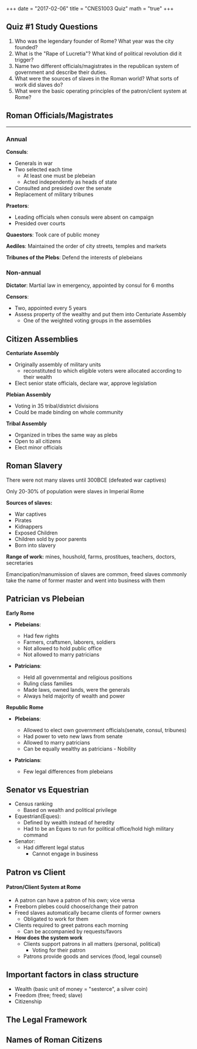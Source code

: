 +++
date = "2017-02-06"
title = "CNES1003 Quiz"
math = "true"
+++

## Quiz #1 Study Questions

1. Who was the legendary founder of Rome? What year was the city founded?
2. What is the "Rape of Lucretia"? What kind of political revolution did it trigger?
3. Name two different officials/magistrates in the republican system of government and describe their duties.
4. What were the sources of slaves in the Roman world? What sorts of work did slaves do?
5. What were the basic operating principles of the patron/client system at Rome?

## Roman Officials/Magistrates
---
### Annual

**Consuls**: 

- Generals in war
- Two selected each time
    + At least one must be plebeian
    + Acted independently as heads of state
- Consulted and presided over the senate
- Replacement of military tribunes

**Praetors**: 

- Leading officials when consuls were absent on campaign
- Presided over courts

**Quaestors**: Took care of public money

**Aediles**: Maintained the order of city streets, temples and markets

**Tribunes of the Plebs**: Defend the interests of plebeians

### Non-annual

**Dictator**: Martial law in emergency, appointed by consul for 6 months

**Censors**:

- Two, appointed every 5 years
- Assess property of the wealthy and put them into Centuriate Assembly
    + One of the weighted voting groups in the assemblies

## Citizen Assemblies

**Centuriate Assembly**

- Originally assembly of military units
    + reconstituted to which eligible voters were allocated according to their wealth
- Elect senior state officials, declare war, approve legislation

**Plebian Assembly**

- Voting in 35 tribal/district divisions
- Could be made binding on whole community

**Tribal Assembly**

- Organized in tribes the same way as plebs
- Open to all citizens
- Elect minor officials

## Roman Slavery

There were not many slaves until 300BCE (defeated war captives)

Only 20-30% of population were slaves in Imperial Rome

**Sources of slaves:**

- War captives
- Pirates
- Kidnappers
- Exposed Children
- Children sold by poor parents
- Born into slavery

**Range of work:** mines, houshold, farms, prostitues, teachers, doctors, secretaries

Emancipation/manumission of slaves are common, freed slaves commonly take the name of former master and went into business with them

## Patrician vs Plebeian

**Early Rome**

- **Plebeians**: 
    - Had few rights
    - Farmers, craftsmen, laborers, soldiers
    - Not allowed to hold public office
    - Not allowed to marry patricians
    
- **Patricians**:
    - Held all governmental and religious positions
    + Ruling class families
    + Made laws, owned lands, were the generals
    + Always held majority of wealth and power

**Republic Rome**

- **Plebeians**: 
    - Allowed to elect own government officials(senate, consul, tribunes) 
    - Had power to veto new laws from senate
    - Allowed to marry patricians
    - Can be equally wealthy as patricians - Nobility
    
- **Patricians**:
    + Few legal differences from plebeians

## Senator vs Equestrian

- Census ranking
    + Based on wealth and political privilege
- Equestrian(Eques):
    + Defined by wealth instead of heredity
    + Had to be an Eques to run for political office/hold high military command
- Senator:
    + Had different legal status
        * Cannot engage in business

## Patron vs Client

#### Patron/Client System at Rome 

- A patron can have a patron of his own; vice versa
- Freeborn plebes could choose/change their patron
- Freed slaves automatically became clients of former owners
    - Obligated to work for them
- Clients required to greet patrons each morning
    + Can be accompanied by requests/favors
- **How does the system work**
    - Clients support patrons in all matters (personal, political)
        + Voting for their patron
    - Patrons provide goods and services (food, legal counsel)

## Important factors in class structure

- Wealth (basic unit of money = "sesterce", a silver coin)
- Freedom (free; freed; slave)
- Citizenship

## The Legal Framework


## Names of Roman Citizens

